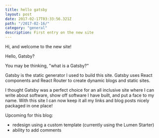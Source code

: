 ```yaml
---
title: hello gatsby
layout: post
date: 2017-02-17T03:33:56.321Z
path: "/2017-02-16/"
category: "general"
description: First entry on the new site
---
```


Hi, and welcome to the new site!

Hello, Gatsby?

You may be thinking, "what is a Gatsby?"

Gatsby is the static generator I used to build this site. Gatsby uses React components and React Router to create dynamic blogs and static sites.

I thought Gatsby was a perfect choice for an all inclusive site where I can write about software, show off software I have built, and put a face to my name. With this site I can now keep it all my links and blog posts nicely packaged in one place!

Upcoming for this blog:
  * redesign using a custom template (currently using the Lumen Starter) 
  * ability to add comments